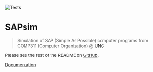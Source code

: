 ![Tests](https://github.com/jesse-wei/SAPsim/actions/workflows/tests.yml/badge.svg)

# SAPsim

> Simulation of SAP (Simple As Possible) computer programs from COMP311 (Computer Organization) @ [UNC](https://unc.edu)

Please see the rest of the README on [GitHub](https://github.com/jesse-wei/SAPsim).

[Documentation](https://sapsim.readthedocs.io/en/latest/)
